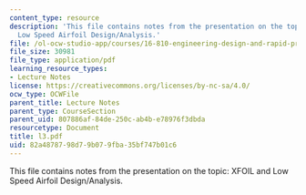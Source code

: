 ```yaml
---
content_type: resource
description: 'This file contains notes from the presentation on the topic: XFOIL and
  Low Speed Airfoil Design/Analysis.'
file: /ol-ocw-studio-app/courses/16-810-engineering-design-and-rapid-prototyping-january-iap-2005/82a4878798d79b079fba35bf747b01c6_l3.pdf
file_size: 30981
file_type: application/pdf
learning_resource_types:
- Lecture Notes
license: https://creativecommons.org/licenses/by-nc-sa/4.0/
ocw_type: OCWFile
parent_title: Lecture Notes
parent_type: CourseSection
parent_uid: 807886af-84de-250c-ab4b-e78976f3dbda
resourcetype: Document
title: l3.pdf
uid: 82a48787-98d7-9b07-9fba-35bf747b01c6
---
```

This file contains notes from the presentation on the topic: XFOIL and Low Speed Airfoil Design/Analysis.